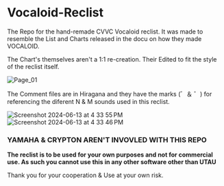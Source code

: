 # Vocaloid-Reclist
The Repo for the hand-remade CVVC Vocaloid reclist. 
It was made to resemble the List and Charts released in the docu on how they made VOCALOID. 

The Chart's themselves aren't a 1:1 re-creation. 
Their Edited to fit the style of the reclist itself.

![Page_01](https://github.com/InochiPM/Vocaloid-Reclist/assets/13459080/84aad30b-ec22-4f48-abf5-a81a5d319dde)


The Comment files are in Hiragana and they have the marks (゛＆ ゜) for referencing the diferent
N & M sounds used in this reclist. 

![Screenshot 2024-06-13 at 4 33 55 PM](https://github.com/InochiPM/Vocaloid-Reclist/assets/13459080/edf35923-ad6a-40c4-bcd8-54ed30426abf)
![Screenshot 2024-06-13 at 4 33 46 PM](https://github.com/InochiPM/Vocaloid-Reclist/assets/13459080/7bc4c94e-1f88-4411-ae79-8a63cca1375a)


### YAMAHA & CRYPTON AREN'T INVOVLED WITH THIS REPO
**The reclist is to be used for your own purposes and not for commercial use. As such
you cannot use this in any other software other than UTAU**

Thank you for your cooperation & Use at your own risk.
